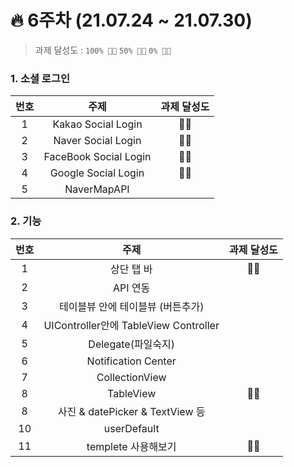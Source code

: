 # 🔥 6주차 (21.07.24 ~ 21.07.30) 

> 과제 달성도 :  `100% 👍🏻`  `50% 👌🏻`  `0% 👎🏻`

### 1. 소셜 로그인

| 번호 | 주제 | 과제 달성도 |
| :----------: | :----------: | :----------: |
| 1 | Kakao Social Login | 👍🏻 |
| 2 | Naver Social Login | 👍🏻 |
| 3 | FaceBook Social Login | 👍🏻 |
| 4 | Google Social Login | 👍🏻 |
| 5 | NaverMapAPI |  |

### 2. 기능
| 번호 | 주제 | 과제 달성도 |
| :----------: | :----------: | :----------: |
| 1 | 상단 탭 바 | 👍🏻 |
| 2 | API 연동 |  |
| 3 | 테이블뷰 안에 테이블뷰 (버튼추가) |  |
| 4 | UIController안에 TableView Controller |  |
| 5 | Delegate(파일숙지) |  |
| 6 | Notification Center |  |
| 7 | CollectionView |  |
| 8 | TableView | 👍🏻 |
| 8 | 사진 & datePicker & TextView 등 |  |
| 10 | userDefault |  |
| 11 | templete 사용해보기 | 👍🏻 |



